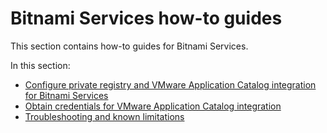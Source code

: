 # Bitnami Services how-to guides

This section contains how-to guides for Bitnami Services.

In this section:

- [Configure private registry and VMware Application Catalog integration for Bitnami Services](configure-private-reg-integration.hbs.md)
- [Obtain credentials for VMware Application Catalog integration](obtain-credentials-for-vac-integration.hbs.md)
- [Troubleshooting and known limitations](../../services-toolkit/how-to-guides/troubleshooting.hbs.md#stk-debug-dynamic-provisioning)

